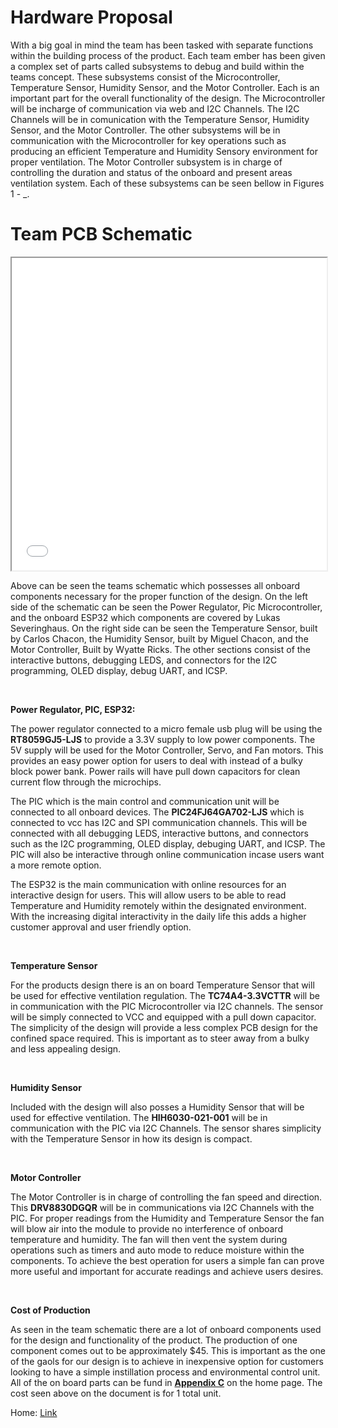 # Hardware Proposal

With a big goal in mind the team has been tasked with separate functions within the building process of the product. Each team ember has been given a complex set of parts called subsystems to debug and build within the teams concept. These subsystems consist of the Microcontroller, Temperature Sensor, Humidity Sensor, and the Motor Controller. Each is an important part for the overall functionality of the design. The Microcontroller will be incharge of communication via web and I2C Channels. The I2C Channels will be in comunication with the Temperature Sensor, Humidity Sensor, and the Motor Controller. The other subsystems will be in communication with the Microcontroller for key operations such as producing an efficient Temperature and Humidity Sensory environment for proper ventilation. The Motor Controller subsystem is in charge of controlling the duration and status of the onboard and present areas ventilation system. Each of these subsystems can be seen bellow in Figures 1 - _. 

<!DOCTYPE html>
<html>
  <head>
    <title>Title of the document</title>
  </head>
  <body>
    <h1>Team PCB Schematic</h1>
    <iframe src="media/314_team_schematic.pdf" width="100%" height="500px">
    </iframe>
  </body>
</html>

<br> 
<p>Above can be seen the teams schematic which possesses all onboard components necessary for the proper function of the design. On the left side of the schematic can be seen the Power Regulator, Pic Microcontroller, and the onboard ESP32 which components are covered by Lukas Severinghaus. On the right side can be seen the Temperature Sensor, built by Carlos Chacon, the Humidity Sensor, built by Miguel Chacon, and the Motor Controller, Built by Wyatte Ricks. The other sections consist of the interactive buttons, debugging LEDS, and connectors for the I2C programming, OLED display, debug UART, and ICSP. </p>

<br>

**Power Regulator, PIC, ESP32:**

The power regulator connected to a micro female usb plug will be using the 
**RT8059GJ5-LJS** to provide a 3.3V supply to low power components. The 5V supply will be used for the Motor Controller, Servo, and Fan motors. This provides an easy power option for users to deal with instead of a bulky block power bank. Power rails will have pull down capacitors for clean current flow through the microchips. 

The PIC which is the main control and communication unit will be connected to all onboard devices. The **PIC24FJ64GA702-LJS** which is connected to vcc has I2C and SPI communication channels. This will be connected with all debugging LEDS, interactive buttons, and connectors such as the I2C programming, OLED display, debuging UART, and ICSP. The PIC will also be interactive through online communication incase users want a more remote option.

The ESP32 is the main communication with online resources for an interactive design for users. This will allow users to be able to read Temperature and Humidity remotely within the designated environment. With the increasing digital interactivity in the daily life this adds a higher customer approval and user friendly option.

<br>

**Temperature Sensor**

For the products design there is an on board Temperature Sensor that will be used for effective ventilation regulation. The **TC74A4-3.3VCTTR** will be in communication with the PIC Microcontroller via I2C channels. The sensor will be simply connected to VCC and equipped with a pull down capacitor. The simplicity of the design will provide a less complex PCB design for the confined space required. This is important as to steer away from a bulky and less appealing design. 

<br>

**Humidity Sensor**

Included with the design will also posses a Humidity Sensor that will be used for effective ventilation. The **HIH6030-021-001** will be in communication with the PIC via I2C Channels. The sensor shares simplicity with the Temperature Sensor in how its design is compact. 

<br>

**Motor Controller**

The Motor Controller is in charge of controlling the fan speed and direction. This **DRV8830DGQR** will be in communications via I2C Channels with the PIC. For proper readings from the Humidity and Temperature Sensor the fan will blow air into the module to provide no interference of onboard temperature and humidity. The fan will then vent the system during operations such as timers and auto mode to reduce moisture within the components. To achieve the best operation for users a simple fan can prove more useful and important for accurate readings and achieve users desires.

<br>

**Cost of Production**

As seen in the team schematic there are a lot of onboard components used for the design and functionality of the product. The production of one component comes out to be approximately $45. This is important as the one of the gaols for our design is to achieve in inexpensive option for customers looking to have a simple instillation process and environmental control unit. All of the on board parts can be fund in [**Appendix C**](appendix-c-billofmaterials) on the home page. The cost seen above on the document is for 1 total unit. 

Home: [Link](index)